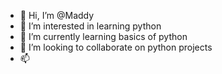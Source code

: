 - 👋 Hi, I’m @Maddy
- 👀 I’m interested in learning python
- 🌱 I’m currently learning basics of python
- 💞️ I’m looking to collaborate on python projects
- 📫 

<!---
Maddykmt/Maddykmt is a ✨ special ✨ repository because its `README.md` (this file) appears on your GitHub profile.
You can click the Preview link to take a look at your changes.
--->
